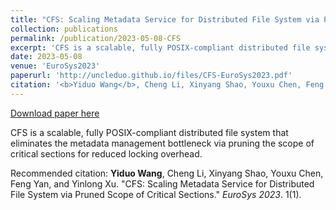 ```yaml
---
title: "CFS: Scaling Metadata Service for Distributed File System via Pruned Scope of Critical Sections."
collection: publications
permalink: /publication/2023-05-08-CFS
excerpt: 'CFS is a scalable, fully POSIX-compliant distributed file system that eliminates the metadata management bottleneck via pruning the scope of critical sections for reduced locking overhead.'
date: 2023-05-08
venue: 'EuroSys2023'
paperurl: 'http://uncleduo.github.io/files/CFS-EuroSys2023.pdf'
citation: '<b>Yiduo Wang</b>, Cheng Li, Xinyang Shao, Youxu Chen, Feng Yan, and Yinlong Xu. &quot;CFS: Scaling Metadata Service for Distributed File System via Pruned Scope of Critical Sections.&quot; <i>EuroSys 2023</i>. 1(1).'
---
```


<a href='http://uncleduo.github.io/files/CFS-EuroSys2023.pdf'>Download paper here</a>

CFS is a scalable, fully POSIX-compliant distributed file system that eliminates the metadata management bottleneck via pruning the scope of critical sections for reduced locking overhead.

Recommended citation: <b>Yiduo Wang</b>, Cheng Li, Xinyang Shao, Youxu Chen, Feng Yan, and Yinlong Xu. "CFS: Scaling Metadata Service for Distributed File System via Pruned Scope of Critical Sections." <i>EuroSys 2023</i>. 1(1).